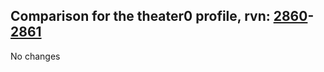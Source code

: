 ## Comparison for the theater0 profile, rvn: [2860](https://github.com/PRO100KatYT/FortniteProfileRevisions/tree/main/profiles/theater0/2860%20theater0.json)-[2861](https://github.com/PRO100KatYT/FortniteProfileRevisions/tree/main/profiles/theater0/2861%20theater0.json)

No changes
